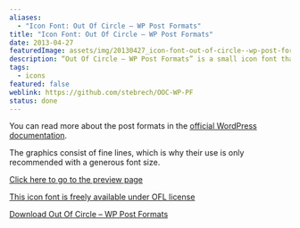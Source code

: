 ```yaml
---
aliases:
  - "Icon Font: Out Of Circle – WP Post Formats"
title: "Icon Font: Out Of Circle – WP Post Formats"
date: 2013-04-27
featuredImage: assets/img/20130427_icon-font-out-of-circle--wp-post-formats.png
description: “Out Of Circle – WP Post Formats” is a small icon font that can be used to graphically polish the currently available post formats in WordPress.
tags:
  - icons
featured: false
weblink: https://github.com/stebrech/OOC-WP-PF
status: done
---
```

You can read more about the post formats in the [official WordPress documentation](https://wordpress.org/support/article/post-formats/).

The graphics consist of fine lines, which is why their use is only recommended with a generous font size.

[Click here to go to the preview page](https://stebrech.github.io/OOC-WP-PF/)

[This icon font is freely available under OFL license](https://stebrech.github.io/OOC-WP-PF/license.txt)

[Download Out Of Circle – WP Post Formats](https://github.com/stebrech/OOC-WP-PF)

